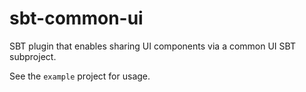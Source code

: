 sbt-common-ui
===================

SBT plugin that enables sharing UI components via a common UI SBT subproject.

See the `example` project for usage.
